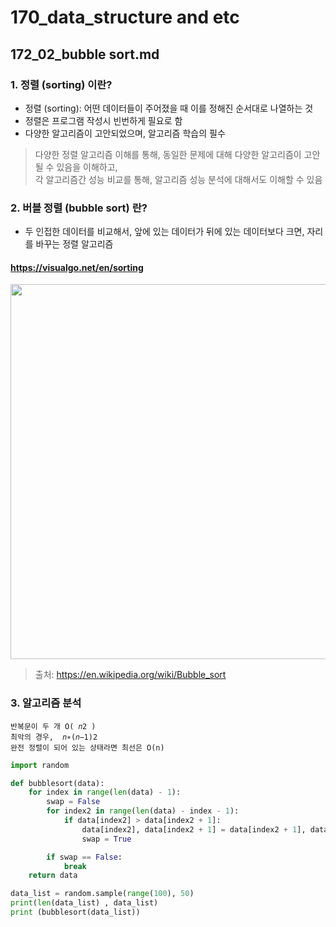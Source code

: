 # 170_data_structure and etc
## 172_02_bubble sort.md

### 1. 정렬 (sorting) 이란?
- 정렬 (sorting): 어떤 데이터들이 주어졌을 때 이를 정해진 순서대로 나열하는 것
- 정렬은 프로그램 작성시 빈번하게 필요로 함
- 다양한 알고리즘이 고안되었으며, 알고리즘 학습의 필수

> 다양한 정렬 알고리즘 이해를 통해, 동일한 문제에 대해 다양한 알고리즘이 고안될 수 있음을 이해하고,  
> 각 알고리즘간 성능 비교를 통해, 알고리즘 성능 분석에 대해서도 이해할 수 있음


### 2. 버블 정렬 (bubble sort) 란?
* 두 인접한 데이터를 비교해서, 앞에 있는 데이터가 뒤에 있는 데이터보다 크면, 자리를 바꾸는 정렬 알고리즘

#### https://visualgo.net/en/sorting

<img src="https://upload.wikimedia.org/wikipedia/commons/c/c8/Bubble-sort-example-300px.gif" width=600/>

> 출처: https://en.wikipedia.org/wiki/Bubble_sort

### 3. 알고리즘 분석
    반복문이 두 개 O( 𝑛2 )
    최악의 경우,  𝑛∗(𝑛−1)2 
    완전 정렬이 되어 있는 상태라면 최선은 O(n)

```python
import random

def bubblesort(data):
    for index in range(len(data) - 1):
        swap = False
        for index2 in range(len(data) - index - 1):
            if data[index2] > data[index2 + 1]:
                data[index2], data[index2 + 1] = data[index2 + 1], data[index2]
                swap = True

        if swap == False:
            break
    return data

data_list = random.sample(range(100), 50)
print(len(data_list) , data_list)
print (bubblesort(data_list))
```
